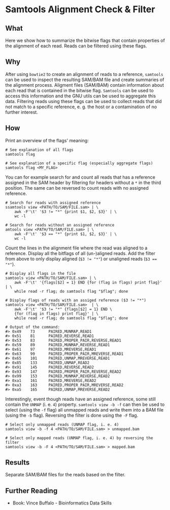 # Samtools Alignment Check & Filter

## What

Here we show how to summarize the bitwise flags that contain properties of the
alignment of each read. Reads can be filtered using these flags.

## Why 

After using `bowtie2` to create an alignment of reads to a reference,
`samtools` can be used to inspect the resulting SAM/BAM file and create
summaries of the alignment process. Aligment files (SAM/BAM) contain
information about each read that is contained in the bitwise flag. `Samtools`
can be used to access this information and the GNU utils can be used to
aggregate this data. Filtering reads using these flags can be used to collect
reads that did not match to a specific reference, e. g. the host or a
contamination of no further interest.

## How

Print an overview of the flags' meaning:

```
# See explanation of all flags
samtools flag

# See explanation of a specific flag (especially aggregate flags)
samtools flag <MY_FLAG>
```

You can for example search for and count all reads that has a reference
assigned in the SAM header by filtering for headers without a `*` in the third
position. The same can be reversed to count reads with no assigned reference.

```
# Search for reads with assigned reference
ssamtools view <PATH/TO/SAM/FILE.sam> | \
    awk -F'\t' '$3 != "*" {print $1, $2, $3}' | \
    wc -l

# Search for reads without an assigned reference
amtools view <PATH/TO/SAM/FILE.sam> | \
    awk -F'\t' '$3 == "*" {print $1, $2, $3}' | \
    wc -l
```

Count the lines in the alignment file where the read was aligned to a reference. 
Display all the bitflags of all (un-)aligned reads. Add the filter from above
to only display aligned (`$3 != "*"`) or unaligned reads (`$3 == "*"`).

```
# Display all flags in the file
samtools view <PATH/TO/SAM/FILE.sam> | \
    awk -F'\t' '{flags[$2] = 1} END {for (flag in flags) print flag}' | \
    while read -r flag; do samtools flag "$flag"; done

# Display flags of reads with an assiged reference ($3 != "*")
samtools view <PATH/TO/SAM/FILE.sam>  | \
    awk -F'\t' '$3 != "*" {flags[$2] = 1} END \
    {for (flag in flags) print flag}' | \
    while read -r flag; do samtools flag "$flag"; done

# Output of the command:
#> 0x49    73      PAIRED,MUNMAP,READ1
#> 0x51    81      PAIRED,REVERSE,READ1
#> 0x53    83      PAIRED,PROPER_PAIR,REVERSE,READ1
#> 0x59    89      PAIRED,MUNMAP,REVERSE,READ1
#> 0x61    97      PAIRED,MREVERSE,READ1
#> 0x63    99      PAIRED,PROPER_PAIR,MREVERSE,READ1
#> 0x65    101     PAIRED,UNMAP,MREVERSE,READ1
#> 0x85    133     PAIRED,UNMAP,READ2
#> 0x91    145     PAIRED,REVERSE,READ2
#> 0x93    147     PAIRED,PROPER_PAIR,REVERSE,READ2
#> 0x99    153     PAIRED,MUNMAP,REVERSE,READ2
#> 0xa1    161     PAIRED,MREVERSE,READ2
#> 0xa3    163     PAIRED,PROPER_PAIR,MREVERSE,READ2
#> 0xa5    165     PAIRED,UNMAP,MREVERSE,READ2
```

Interestingly, event though reads have an assigned reference, some still
contain the `UNMAP` (i. e. `4`) property. `samtools view -b -f` can then be
used to select (using the `-f` flag) all unmapped reads and write them into a
BAM file (using the `-b` flag). Reversing the filter is done using the `-F`
flag.

```
# Select only unmapped reads (UNMAP flag, i. e. 4)
samtools view -b -f 4 <PATH/TO/SAM/FILE.sam> > unmapped.bam

# Select only mapped reads (UNMAP flag, i. e. 4) by reversing the filter
samtools view -b -F 4 <PATH/TO/SAM/FILE.sam> > mapped.bam
```

## Results

Separate SAM/BAM files for the reads based on the filter.

## Further Reading

* Book: Vince Buffalo - Bioinformatics Data Skills
